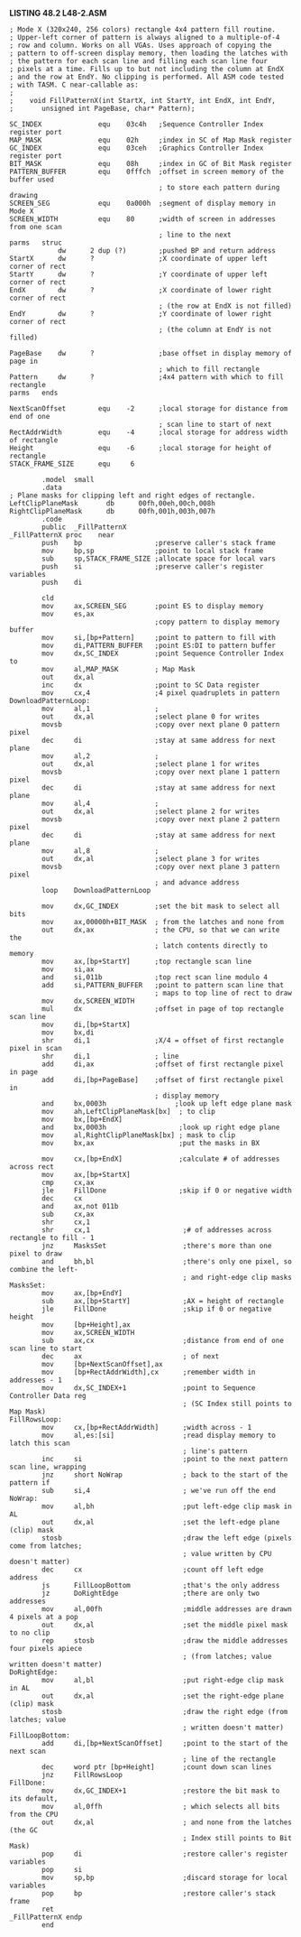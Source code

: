 **LISTING 48.2 L48-2.ASM**

    ; Mode X (320x240, 256 colors) rectangle 4x4 pattern fill routine.
    ; Upper-left corner of pattern is always aligned to a multiple-of-4
    ; row and column. Works on all VGAs. Uses approach of copying the
    ; pattern to off-screen display memory, then loading the latches with
    ; the pattern for each scan line and filling each scan line four
    ; pixels at a time. Fills up to but not including the column at EndX
    ; and the row at EndY. No clipping is performed. All ASM code tested
    ; with TASM. C near-callable as:
    ;
    ;    void FillPatternX(int StartX, int StartY, int EndX, int EndY,
    ;       unsigned int PageBase, char* Pattern);

    SC_INDEX              equ    03c4h   ;Sequence Controller Index register port
    MAP_MASK              equ    02h     ;index in SC of Map Mask register
    GC_INDEX              equ    03ceh   ;Graphics Controller Index register port
    BIT_MASK              equ    08h     ;index in GC of Bit Mask register
    PATTERN_BUFFER        equ    0fffch  ;offset in screen memory of the buffer used
                                         ; to store each pattern during drawing
    SCREEN_SEG            equ    0a000h  ;segment of display memory in Mode X
    SCREEN_WIDTH          equ    80      ;width of screen in addresses from one scan
                                         ; line to the next
    parms   struc
                dw      2 dup (?)        ;pushed BP and return address
    StartX      dw      ?                ;X coordinate of upper left corner of rect
    StartY      dw      ?                ;Y coordinate of upper left corner of rect
    EndX        dw      ?                ;X coordinate of lower right corner of rect
                                         ; (the row at EndX is not filled)
    EndY        dw      ?                ;Y coordinate of lower right corner of rect
                                         ; (the column at EndY is not filled)

    PageBase    dw      ?                ;base offset in display memory of page in
                                         ; which to fill rectangle
    Pattern     dw      ?                ;4x4 pattern with which to fill rectangle
    parms   ends

    NextScanOffset        equ    -2      ;local storage for distance from end of one
                                         ; scan line to start of next
    RectAddrWidth         equ    -4      ;local storage for address width of rectangle
    Height                equ    -6      ;local storage for height of rectangle
    STACK_FRAME_SIZE      equ     6

            .model  small
            .data
    ; Plane masks for clipping left and right edges of rectangle.
    LeftClipPlaneMask       db      00fh,00eh,00ch,008h
    RightClipPlaneMask      db      00fh,001h,003h,007h
            .code
            public  _FillPatternX
    _FillPatternX proc    near
            push    bp                  ;preserve caller's stack frame
            mov     bp,sp               ;point to local stack frame
            sub     sp,STACK_FRAME_SIZE ;allocate space for local vars
            push    si                  ;preserve caller's register variables
            push    di

            cld
            mov     ax,SCREEN_SEG       ;point ES to display memory
            mov     es,ax
                                        ;copy pattern to display memory buffer
            mov     si,[bp+Pattern]     ;point to pattern to fill with
            mov     di,PATTERN_BUFFER   ;point ES:DI to pattern buffer
            mov     dx,SC_INDEX         ;point Sequence Controller Index to
            mov     al,MAP_MASK         ; Map Mask
            out     dx,al
            inc     dx                  ;point to SC Data register
            mov     cx,4                ;4 pixel quadruplets in pattern
    DownloadPatternLoop:
            mov     al,1                ;
            out     dx,al               ;select plane 0 for writes
            movsb                       ;copy over next plane 0 pattern pixel
            dec     di                  ;stay at same address for next plane
            mov     al,2                ;
            out     dx,al               ;select plane 1 for writes
            movsb                       ;copy over next plane 1 pattern pixel
            dec     di                  ;stay at same address for next plane
            mov     al,4                ;
            out     dx,al               ;select plane 2 for writes
            movsb                       ;copy over next plane 2 pattern pixel
            dec     di                  ;stay at same address for next plane
            mov     al,8                ;
            out     dx,al               ;select plane 3 for writes
            movsb                       ;copy over next plane 3 pattern pixel
                                        ; and advance address
            loop    DownloadPatternLoop

            mov     dx,GC_INDEX         ;set the bit mask to select all bits
            mov     ax,00000h+BIT_MASK  ; from the latches and none from
            out     dx,ax               ; the CPU, so that we can write the
                                        ; latch contents directly to memory
            mov     ax,[bp+StartY]      ;top rectangle scan line
            mov     si,ax
            and     si,011b             ;top rect scan line modulo 4
            add     si,PATTERN_BUFFER   ;point to pattern scan line that
                                        ; maps to top line of rect to draw
            mov     dx,SCREEN_WIDTH
            mul     dx                  ;offset in page of top rectangle scan line
            mov     di,[bp+StartX]
            mov     bx,di
            shr     di,1                ;X/4 = offset of first rectangle pixel in scan
            shr     di,1                ; line
            add     di,ax               ;offset of first rectangle pixel in page
            add     di,[bp+PageBase]    ;offset of first rectangle pixel in
                                        ; display memory
            and     bx,0003h                 ;look up left edge plane mask
            mov     ah,LeftClipPlaneMask[bx]  ; to clip
            mov     bx,[bp+EndX]
            and     bx,0003h                  ;look up right edge plane
            mov     al,RightClipPlaneMask[bx] ; mask to clip
            mov     bx,ax                     ;put the masks in BX
            
            mov     cx,[bp+EndX]              ;calculate # of addresses across rect
            mov     ax,[bp+StartX]
            cmp     cx,ax
            jle     FillDone                  ;skip if 0 or negative width
            dec     cx
            and     ax,not 011b
            sub     cx,ax
            shr     cx,1
            shr     cx,1                       ;# of addresses across rectangle to fill - 1
            jnz     MasksSet                   ;there's more than one pixel to draw
            and     bh,bl                      ;there's only one pixel, so combine the left-
                                               ; and right-edge clip masks
    MasksSet:
            mov     ax,[bp+EndY]
            sub     ax,[bp+StartY]             ;AX = height of rectangle
            jle     FillDone                   ;skip if 0 or negative height
            mov     [bp+Height],ax
            mov     ax,SCREEN_WIDTH
            sub     ax,cx                      ;distance from end of one scan line to start
            dec     ax                         ; of next
            mov     [bp+NextScanOffset],ax
            mov     [bp+RectAddrWidth],cx      ;remember width in addresses - 1
            mov     dx,SC_INDEX+1              ;point to Sequence Controller Data reg
                                               ; (SC Index still points to Map Mask)
    FillRowsLoop:
            mov     cx,[bp+RectAddrWidth]      ;width across - 1
            mov     al,es:[si]                 ;read display memory to latch this scan
                                               ; line's pattern
            inc     si                         ;point to the next pattern scan line, wrapping
            jnz     short NoWrap               ; back to the start of the pattern if
            sub     si,4                       ; we've run off the end
    NoWrap:
            mov     al,bh                      ;put left-edge clip mask in AL
            out     dx,al                      ;set the left-edge plane (clip) mask
            stosb                              ;draw the left edge (pixels come from latches;
                                               ; value written by CPU doesn't matter)
            dec     cx                         ;count off left edge address
            js      FillLoopBottom             ;that's the only address
            jz      DoRightEdge                ;there are only two addresses
            mov     al,00fh                    ;middle addresses are drawn 4 pixels at a pop
            out     dx,al                      ;set the middle pixel mask to no clip
            rep     stosb                      ;draw the middle addresses four pixels apiece
                                               ; (from latches; value written doesn't matter)
    DoRightEdge:
            mov     al,bl                      ;put right-edge clip mask in AL
            out     dx,al                      ;set the right-edge plane (clip) mask
            stosb                              ;draw the right edge (from latches; value
                                               ; written doesn't matter)
    FillLoopBottom:
            add     di,[bp+NextScanOffset]     ;point to the start of the next scan
                                               ; line of the rectangle
            dec     word ptr [bp+Height]       ;count down scan lines
            jnz     FillRowsLoop
    FillDone:
            mov     dx,GC_INDEX+1              ;restore the bit mask to its default,
            mov     al,0ffh                    ; which selects all bits from the CPU
            out     dx,al                      ; and none from the latches (the GC
                                               ; Index still points to Bit Mask)
            pop     di                         ;restore caller's register variables
            pop     si
            mov     sp,bp                      ;discard storage for local variables
            pop     bp                         ;restore caller's stack frame
            ret
    _FillPatternX endp
            end
